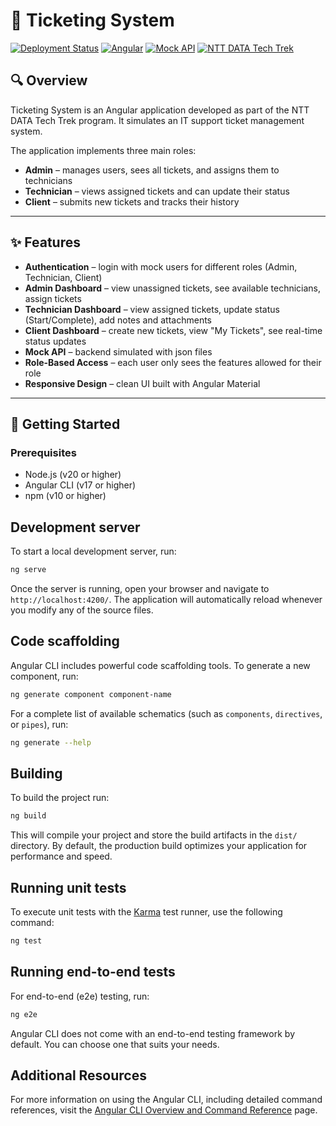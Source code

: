 # 🎫 Ticketing System

[![Deployment Status](https://img.shields.io/badge/deployment-active-green)](ticketing-system-silk.vercel.app)
[![Angular](https://img.shields.io/badge/Angular-17-DD0031)](https://angular.io/)
[![Mock API](https://img.shields.io/badge/API-Mocked-blue)]()
[![NTT DATA Tech Trek](https://img.shields.io/badge/NTT%20DATA-Tech%20Trek-orange)]()

## 🔍 Overview

Ticketing System is an Angular application developed as part of the NTT DATA Tech Trek program. It simulates an IT support ticket management system.  

The application implements three main roles:
- **Admin** – manages users, sees all tickets, and assigns them to technicians
- **Technician** – views assigned tickets and can update their status
- **Client** – submits new tickets and tracks their history

---

## ✨ Features

* **Authentication** – login with mock users for different roles (Admin, Technician, Client)
* **Admin Dashboard** – view unassigned tickets, see available technicians, assign tickets
* **Technician Dashboard** – view assigned tickets, update status (Start/Complete), add notes and attachments
* **Client Dashboard** – create new tickets, view "My Tickets", see real-time status updates
* **Mock API** – backend simulated with json files
* **Role-Based Access** –  each user only sees the features allowed for their role
* **Responsive Design** – clean UI built with Angular Material

---

## 🚀 Getting Started

### Prerequisites
* Node.js (v20 or higher)
* Angular CLI (v17 or higher)
* npm (v10 or higher)

## Development server

To start a local development server, run:

```bash
ng serve
```

Once the server is running, open your browser and navigate to `http://localhost:4200/`. The application will automatically reload whenever you modify any of the source files.

## Code scaffolding

Angular CLI includes powerful code scaffolding tools. To generate a new component, run:

```bash
ng generate component component-name
```

For a complete list of available schematics (such as `components`, `directives`, or `pipes`), run:

```bash
ng generate --help
```

## Building

To build the project run:

```bash
ng build
```

This will compile your project and store the build artifacts in the `dist/` directory. By default, the production build optimizes your application for performance and speed.

## Running unit tests

To execute unit tests with the [Karma](https://karma-runner.github.io) test runner, use the following command:

```bash
ng test
```

## Running end-to-end tests

For end-to-end (e2e) testing, run:

```bash
ng e2e
```

Angular CLI does not come with an end-to-end testing framework by default. You can choose one that suits your needs.

## Additional Resources

For more information on using the Angular CLI, including detailed command references, visit the [Angular CLI Overview and Command Reference](https://angular.dev/tools/cli) page.
